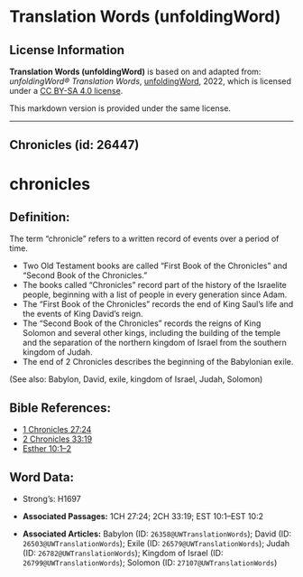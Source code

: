 # Translation Words (unfoldingWord)

## License Information

**Translation Words (unfoldingWord)** is based on and adapted from: _unfoldingWord® Translation Words_, [unfoldingWord](https://unfoldingword.org/utw), 2022, which is licensed under a [CC BY-SA 4.0 license](https://creativecommons.org/licenses/by-sa/4.0/legalcode.en).

This markdown version is provided under the same license.



--------------------------------

## Chronicles (id: 26447)

chronicles
==========

Definition:
-----------

The term “chronicle” refers to a written record of events over a period of time.

* Two Old Testament books are called “First Book of the Chronicles” and “Second Book of the Chronicles.”
* The books called “Chronicles” record part of the history of the Israelite people, beginning with a list of people in every generation since Adam.
* The “First Book of the Chronicles” records the end of King Saul’s life and the events of King David’s reign.
* The “Second Book of the Chronicles” records the reigns of King Solomon and several other kings, including the building of the temple and the separation of the northern kingdom of Israel from the southern kingdom of Judah.
* The end of 2 Chronicles describes the beginning of the Babylonian exile.

(See also: Babylon, David, exile, kingdom of Israel, Judah, Solomon)

Bible References:
-----------------

* [1 Chronicles 27:24](https://ref.ly/1Chr27:24)
* [2 Chronicles 33:19](https://ref.ly/2Chr33:19)
* [Esther 10:1–2](https://ref.ly/Esth10:1-Esth10:2)

Word Data:
----------

* Strong’s: H1697

* **Associated Passages:** 1CH 27:24; 2CH 33:19; EST 10:1–EST 10:2
* **Associated Articles:** Babylon (ID: `26358@UWTranslationWords`); David (ID: `26503@UWTranslationWords`); Exile (ID: `26579@UWTranslationWords`); Judah (ID: `26782@UWTranslationWords`); Kingdom of Israel (ID: `26799@UWTranslationWords`); Solomon (ID: `27107@UWTranslationWords`)


